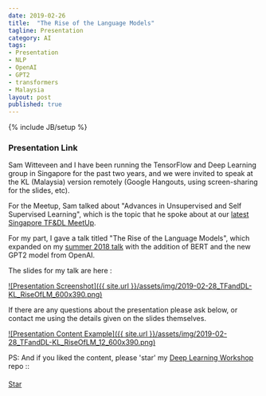 ```yaml
---
date: 2019-02-26
title:  "The Rise of the Language Models"
tagline: Presentation
category: AI
tags:
- Presentation
- NLP
- OpenAI
- GPT2
- transformers
- Malaysia
layout: post
published: true 
---
```

{% include JB/setup %}



### Presentation Link

Sam Witteveen and I have been running the TensorFlow and Deep Learning group in Singapore for the past two years, and 
we were invited to speak at the KL (Malaysia) version remotely (Google Hangouts, using screen-sharing for the slides, etc).

For the Meetup, Sam talked about "Advances in Unsupervised and Self Supervised Learning", which
is the topic that he spoke about at our [latest Singapore TF&amp;DL MeetUp](/ai/2019/02/26/presentation-at-tensorflow).

For my part, I gave a talk titled "The Rise of the Language Models", which 
expanded on my [summer 2018 talk](/ai/2018/06/21/presentation-at-tensorflow) with the addition of BERT and the new GPT2 model from OpenAI.

The slides for my talk are here :

<a href="http://redcatlabs.com/2019-02-28_TFandDL-KL_RiseOfLM/" target="_blank">
![Presentation Screenshot]({{ site.url }}/assets/img/2019-02-28_TFandDL-KL_RiseOfLM_600x390.png)
</a>

If there are any questions about the presentation please ask below, 
or contact me using the details given on the slides themselves.

<a href="http://redcatlabs.com/2019-02-28_TFandDL-KL_RiseOfLM/#/12" target="_blank">
![Presentation Content Example]({{ site.url }}/assets/img/2019-02-28_TFandDL-KL_RiseOfLM_12_600x390.png)
</a>


PS:  And if you liked the content, please 'star' my <a href="https://github.com/mdda/deep-learning-workshop" target="_blank">Deep Learning Workshop</a> repo ::
<!-- From :: https://buttons.github.io/ -->
<!-- Place this tag where you want the button to render. -->
<span style="position:relative;top:5px;">
<a aria-label="Star mdda/deep-learning-workshop on GitHub" data-count-aria-label="# stargazers on GitHub" data-count-api="/repos/mdda/deep-learning-workshop#stargazers_count" data-count-href="/mdda/deep-learning-workshop/stargazers" data-icon="octicon-star" href="https://github.com/mdda/deep-learning-workshop" class="github-button">Star</a>
<!-- Place this tag right after the last button or just before your close body tag. -->
<script async defer id="github-bjs" src="https://buttons.github.io/buttons.js"></script>
</span>

